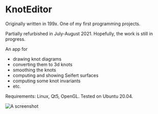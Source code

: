 # KnotEditor

Originally written in 199x. One of my first programming projects.

Partially refurbished in July-August 2021. Hopefully, the work is still in progress.

An app for

* drawing knot diagrams
* converting them to 3d knots
* smoothing the knots
* computing and showing Seifert surfaces
* computing some knot invariants
* etc.

Requirements: Linux, Qt5, OpenGL. Tested on Ubuntu 20.04.

![A screenshot](https://github.com/geometer/KnotEditor/blob/master/screenshots/2021-08-11.png?raw=true)
